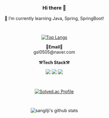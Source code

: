 <div align="center">
  
  ### Hi there 👋
  🌱 I’m currently learning Java, Spring, SpringBoot!
</div>
<br>
<div align="center">
  
[![Top Langs](https://github-readme-stats.vercel.app/api/top-langs/?username=sangilji&langs_count=10&layout=compact&theme=white)](https://github.com/sangilji/sangilji)
  
</div>

<p align="center">
  <Strong>📧Email📧</Strong><br>gsl0505@naver.com<br><br>
  <Strong>⚒️Tech Stack⚒️</Strong><br>
</p>
<p align="center" display="inline-block">
  <img src="https://img.shields.io/badge/MYSQL-4479A1?style=flat-square&logo=MYSQL&logoColor=white"/></a> 
  <img src="https://img.shields.io/badge/Spring-6DB33F?style=flat-square&logo=Spring&logoColor=white"/></a> 
  <img src="https://img.shields.io/badge/SpringBoot-6DB33F?style=flat-square&logo=SpringBoot&logoColor=white"/></a> 
  
<p/><br>
<div align="center">
  
[![Solved.ac Profile](http://mazassumnida.wtf/api/generate_badge?boj=gsl0515)](https://solved.ac/gsl0515)

<br>
<div align="center">
  
![sangilji's github stats](https://github-readme-stats.vercel.app/api?username=sangilji&show_icons=true)
  



<!--
  [![Top Langs](https://github-readme-stats.vercel.app/api/top-langs/?username=sangilji&layout=compact)](https://github.com/sangilji/github-readme-stats)


**sangilji/sangilji** is a ✨ _special_ ✨ repository because its `README.md` (this file) appears on your GitHub profile.

Here are some ideas to get you started:

- 🔭 I’m currently working on ...
- 🌱 I’m currently learning ...
- 👯 I’m looking to collaborate on ...
- 🤔 I’m looking for help with ...
- 💬 Ask me about ...
- 📫 How to reach me: ...
- 😄 Pronouns: ...
- ⚡ Fun fact: ...
-->
